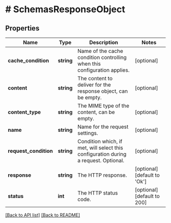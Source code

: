 # # SchemasResponseObject

## Properties

Name | Type | Description | Notes
------------ | ------------- | ------------- | -------------
**cache_condition** | **string** | Name of the cache condition controlling when this configuration applies. | [optional]
**content** | **string** | The content to deliver for the response object, can be empty. | [optional]
**content_type** | **string** | The MIME type of the content, can be empty. | [optional]
**name** | **string** | Name for the request settings. | [optional]
**request_condition** | **string** | Condition which, if met, will select this configuration during a request. Optional. | [optional]
**response** | **string** | The HTTP response. | [optional] [default to 'Ok']
**status** | **int** | The HTTP status code. | [optional] [default to 200]

[[Back to API list]](../../README.md#endpoints) [[Back to README]](../../README.md)
